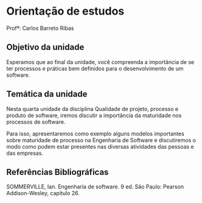 # Orientação de estudos

Profª: Carlos Barreto Ribas

## Objetivo da unidade

Esperamos que ao final da unidade, você compreenda a importância de se ter processos e práticas bem definidos para o desenvolvimento de um software.

## Temática da unidade

Nesta quarta unidade da disciplina Qualidade de projeto, processo e produto de software, iremos discutir a importância da maturidade nos processos de software.

Para isso, apresentaremos como exemplo alguns modelos importantes sobre maturidade de processo na Engenharia de Software e  discutiremos o modo como podem estar presentes nas diversas atividades das pessoas e das empresas.

## Referências Bibliográficas

SOMMERVILLE, Ian. Engenharia de software. 9 ed. São Paulo: Pearson Addison-Wesley, capitulo 26. 
